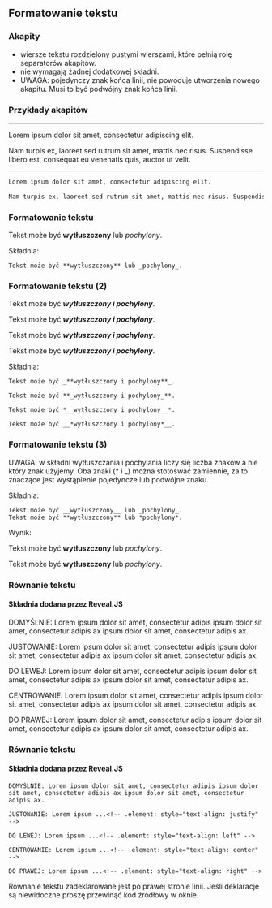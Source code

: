## Formatowanie tekstu


### Akapity
* wiersze tekstu rozdzielony pustymi wierszami, które pełnią rolę separatorów akapitów.
* nie wymagają żadnej dodatkowej składni.
* UWAGA: pojedynczy znak końca linii, nie powoduje utworzenia nowego akapitu. Musi to być podwójny znak końca linii.


### Przykłady akapitów
---
Lorem ipsum dolor sit amet, consectetur adipiscing elit.

Nam turpis ex, laoreet sed rutrum sit amet, mattis nec risus. Suspendisse libero est, consequat eu venenatis quis, auctor ut velit.

---
```markdown
Lorem ipsum dolor sit amet, consectetur adipiscing elit.

Nam turpis ex, laoreet sed rutrum sit amet, mattis nec risus. Suspendisse libero est, consequat eu venenatis quis, auctor ut velit.
```


### Formatowanie tekstu
Tekst może być **wytłuszczony** lub _pochylony_.

Składnia:
```
Tekst może być **wytłuszczony** lub _pochylony_.
```


### Formatowanie tekstu (2)
Tekst może być _**wytłuszczony i pochylony**_.

Tekst może być **_wytłuszczony i pochylony_**.

Tekst może być *__wytłuszczony i pochylony__*.

Tekst może być __*wytłuszczony i pochylony*__.

Składnia:
```
Tekst może być _**wytłuszczony i pochylony**_.

Tekst może być **_wytłuszczony i pochylony_**.

Tekst może być *__wytłuszczony i pochylony__*.

Tekst może być __*wytłuszczony i pochylony*__.
```


### Formatowanie tekstu (3)
UWAGA: w składni wytłuszczania i pochylania liczy się liczba znaków a nie który znak użyjemy. Oba znaki (* i _) można stotoswać zamiennie, za to znaczące jest wystąpienie pojedyncze lub podwójne znaku.<!-- .element: style="text-align: justify" -->

Składnia:
```
Tekst może być __wytłuszczony__ lub _pochylony_.
Tekst może być **wytłuszczony** lub *pochylony*.
```
Wynik:

Tekst może być __wytłuszczony__ lub _pochylony_.

Tekst może być **wytłuszczony** lub *pochylony*.



### Równanie tekstu
#### Składnia dodana przez Reveal.JS
DOMYŚLNIE: Lorem ipsum dolor sit amet, consectetur adipis ipsum dolor sit amet, consectetur adipis ax ipsum dolor sit amet, consectetur adipis ax.

JUSTOWANIE: Lorem ipsum dolor sit amet, consectetur adipis ipsum dolor sit amet, consectetur adipis ax ipsum dolor sit amet, consectetur adipis ax.<!-- .element: style="text-align: justify" -->

DO LEWEJ: Lorem ipsum dolor sit amet, consectetur adipis ipsum dolor sit amet, consectetur adipis ax ipsum dolor sit amet, consectetur adipis ax.<!-- .element: style="text-align: left" -->

CENTROWANIE: Lorem ipsum dolor sit amet, consectetur adipis ipsum dolor sit amet, consectetur adipis ax ipsum dolor sit amet, consectetur adipis ax.<!-- .element: style="text-align: center" -->

DO PRAWEJ: Lorem ipsum dolor sit amet, consectetur adipis ipsum dolor sit amet, consectetur adipis ax ipsum dolor sit amet, consectetur adipis ax.<!-- .element: style="text-align: right" -->


### Równanie tekstu
#### Składnia dodana przez Reveal.JS
```
DOMYŚLNIE: Lorem ipsum dolor sit amet, consectetur adipis ipsum dolor sit amet, consectetur adipis ax ipsum dolor sit amet, consectetur adipis ax.

JUSTOWANIE: Lorem ipsum ...<!-- .element: style="text-align: justify" -->

DO LEWEJ: Lorem ipsum ...<!-- .element: style="text-align: left" -->

CENTROWANIE: Lorem ipsum ...<!-- .element: style="text-align: center" -->

DO PRAWEJ: Lorem ipsum ...<!-- .element: style="text-align: right" -->
```
Równanie tekstu zadeklarowane jest po prawej stronie linii. Jeśli deklaracje są niewidoczne proszę przewinąć kod źródłowy w oknie.